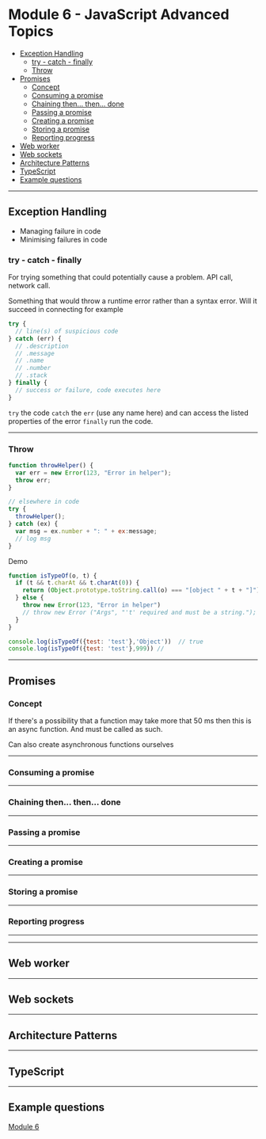 # Module 6 - JavaScript Advanced Topics <!-- omit in toc -->

- [Exception Handling](#Exception-Handling)
  - [try - catch - finally](#try---catch---finally)
  - [Throw](#Throw)
- [Promises](#Promises)
  - [Concept](#Concept)
  - [Consuming a promise](#Consuming-a-promise)
  - [Chaining then... then... done](#Chaining-then-then-done)
  - [Passing a promise](#Passing-a-promise)
  - [Creating a promise](#Creating-a-promise)
  - [Storing a promise](#Storing-a-promise)
  - [Reporting progress](#Reporting-progress)
- [Web worker](#Web-worker)
- [Web sockets](#Web-sockets)
- [Architecture Patterns](#Architecture-Patterns)
- [TypeScript](#TypeScript)
- [Example questions](#Example-questions)

---

## Exception Handling

- Managing failure in code
- Minimising failures in code

### try - catch - finally

For trying something that could potentially cause a problem.  API call, network call.

Something that would throw a runtime error rather than a syntax error.  Will it succeed in connecting for example

```js
try {
  // line(s) of suspicious code
} catch (err) {
  // .description
  // .message
  // .name
  // .number
  // .stack
} finally {
  // success or failure, code executes here
}
```

`try` the code
`catch` the `err` (use any name here) and can access the listed properties of the error
`finally` run the code.

---

### Throw

```js
function throwHelper() {
  var err = new Error(123, "Error in helper");
  throw err;
}

// elsewhere in code
try {
  throwHelper();
} catch (ex) {
  var msg = ex.number + ": " + ex:message;
  // log msg
}
```

Demo

```js
function isTypeOf(o, t) {
  if (t && t.charAt && t.charAt(0)) {
    return (Object.prototype.toString.call(o) === "[object " + t + "]");
  } else {
    throw new Error(123, "Error in helper")
    // throw new Error ("Args", "'t' required and must be a string.");
  }
}

console.log(isTypeOf({test: 'test'},'Object'))  // true
console.log(isTypeOf({test: 'test'},999)) //

```

---

## Promises

### Concept

If there's a possibility that a function may take more that 50 ms then this is an async function. And must be called as such.

Can also create asynchronous functions ourselves

---

### Consuming a promise



---

### Chaining then... then... done



---

### Passing a promise



---

### Creating a promise



---

### Storing a promise



---

### Reporting progress



---


---

## Web worker



---

## Web sockets



---

## Architecture Patterns



---

## TypeScript



---

## Example questions

[Module 6](./example-questions/6-example-questions.pdf)
